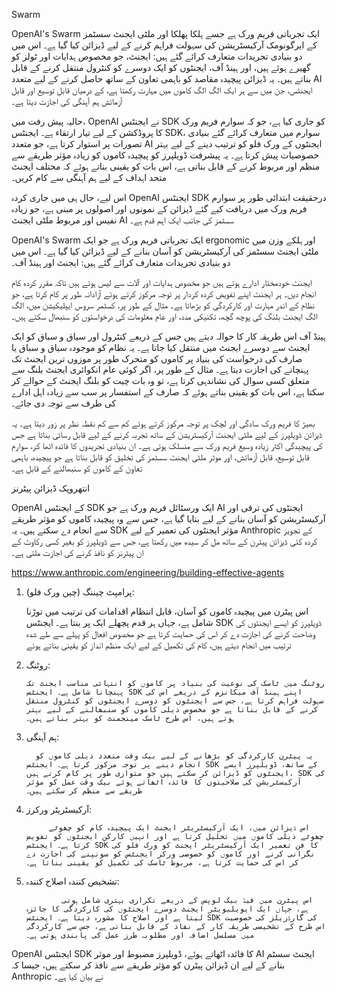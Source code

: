 
Swarm

OpenAI's Swarm ایک تجرباتی فریم ورک ہے جسے ہلکا پھلکا اور ملٹی ایجنٹ سسٹمز کے ایرگونومک آرکیسٹریشن کی سہولت فراہم کرنے کے لیے ڈیزائن کیا گیا ہے۔ اس میں دو بنیادی تجریدات متعارف کرائے گئے ہیں: ایجنٹ، جو مخصوص ہدایات اور ٹولز کو گھیرے ہوئے ہیں، اور ہینڈ آف، ایجنٹوں کو ایک دوسرے کو کنٹرول منتقل کرنے کے قابل بناتے ہیں۔ یہ ڈیزائن پیچیدہ مقاصد کو باہمی تعاون کے ساتھ حاصل کرنے کے لیے متعدد AI ایجنٹس، جن میں سے ہر ایک الگ الگ کاموں میں مہارت رکھتا ہے، کے درمیان قابل توسیع اور قابل آزمائش ہم آہنگی کی اجازت دیتا ہے۔

حالیہ پیش رفت میں، OpenAI نے ایجنٹس SDK کو جاری کیا ہے، جو کہ سوارم فریم ورک کا پروڈکشن کے لیے تیار ارتقاء ہے۔ ایجنٹس SDK، سوارم میں متعارف کرائے گئے بنیادی تصورات پر استوار کرتا ہے، جو متعدد AI ایجنٹوں کے ورک فلو کو ترتیب دینے کے لیے بہتر خصوصیات پیش کرتا ہے۔ یہ پیشرفت ڈویلپرز کو پیچیدہ کاموں کو زیادہ مؤثر طریقے سے منظم اور مربوط کرنے کے قابل بناتی ہے، اس بات کو یقینی بناتے ہوئے کہ مختلف ایجنٹ متحد اہداف کے لیے ہم آہنگی سے کام کریں۔

اس لیے، حال ہی میں جاری کردہ OpenAI ایجنٹس SDK درحقیقت ابتدائی طور پر سوارم فریم ورک میں دریافت کیے گئے ڈیزائن کے نمونوں اور اصولوں پر مبنی ہے، جو زیادہ نفیس اور مربوط ملٹی ایجنٹ AI سسٹمز کی جانب ایک اہم قدم ہے۔

OpenAI's Swarm ایک تجرباتی فریم ورک ہے جو ایک ergonomic اور ہلکے وزن میں ملٹی ایجنٹ سسٹمز کی آرکیسٹریشن کو آسان بنانے کے لیے ڈیزائن کیا گیا ہے۔ اس میں دو بنیادی تجریدات متعارف کرائے گئے ہیں: ایجنٹ اور ہینڈ آف۔

ایجنٹ خودمختار ادارے ہوتے ہیں جو مخصوص ہدایات اور آلات سے لیس ہوتے ہیں تاکہ مقرر کردہ کام انجام دیں۔ ہر ایجنٹ اپنے تفویض کردہ کردار پر توجہ مرکوز کرتے ہوئے آزادانہ طور پر کام کرتا ہے، جو نظام کے اندر مہارت اور کارکردگی کو بڑھاتا ہے۔ مثال کے طور پر، کسٹمر سروس ایپلیکیشن میں، الگ الگ ایجنٹ بلنگ کی پوچھ گچھ، تکنیکی مدد، اور عام معلومات کی درخواستوں کو سنبھال سکتے ہیں۔

ہینڈ آف اس طریقہ کار کا حوالہ دیتے ہیں جس کے ذریعے کنٹرول اور سیاق و سباق کو ایک ایجنٹ سے دوسرے ایجنٹ میں منتقل کیا جاتا ہے۔ یہ نظام کو موجودہ سیاق و سباق یا صارف کی درخواست کی بنیاد پر کاموں کو متحرک طور پر موزوں ترین ایجنٹ تک پہنچانے کی اجازت دیتا ہے۔ مثال کے طور پر، اگر کوئی عام انکوائری ایجنٹ بلنگ سے متعلق کسی سوال کی نشاندہی کرتا ہے، تو وہ بات چیت کو بلنگ ایجنٹ کے حوالے کر سکتا ہے، اس بات کو یقینی بناتے ہوئے کہ صارف کے استفسار پر سب سے زیادہ اہل ادارے کی طرف سے توجہ دی جائے۔

بھیڑ کا فریم ورک سادگی اور لچک پر توجہ مرکوز کرتے ہوئے کم سے کم نقطہ نظر پر زور دیتا ہے۔ یہ ڈیزائن ڈویلپرز کے لیے ملٹی ایجنٹ آرکیسٹریشن کے ساتھ تجربہ کرنے کے لیے قابل رسائی بناتا ہے جس کی پیچیدگی اکثر زیادہ وسیع فریم ورک سے منسلک ہوتی ہے۔ ان بنیادی تجریدوں کا فائدہ اٹھا کر، سوارم قابل توسیع، قابل آزمائش، اور موثر ملٹی ایجنٹ سسٹمز کی تخلیق کو قابل بناتا ہے جو پیچیدہ، باہمی تعاون کے کاموں کو سنبھالنے کے قابل ہے۔

انتھروپک ڈیزائن پیٹرنز

OpenAI کے ایجنٹس SDK ایک ورسٹائل فریم ورک ہے جو AI ایجنٹوں کی ترقی اور آرکیسٹریشن کو آسان بنانے کے لیے بنایا گیا ہے، جس سے وہ پیچیدہ کاموں کو مؤثر طریقے سے انجام دے سکتے ہیں۔ یہ SDK مؤثر ایجنٹوں کی تعمیر کے لیے Anthropic کے تجویز کردہ کئی ڈیزائن پیٹرن کے ساتھ مل کر سیدھ میں رکھتا ہے، جس سے ڈویلپرز کو بغیر کسی رکاوٹ کے ان پیٹرنز کو نافذ کرنے کی اجازت ملتی ہے۔

https://www.anthropic.com/engineering/building-effective-agents


1. پرامپٹ چیننگ (چین ورک فلو):

   اس پیٹرن میں پیچیدہ کاموں کو آسان، قابل انتظام اقدامات کی ترتیب میں توڑنا شامل ہے، جہاں ہر قدم پچھلے ایک پر بنتا ہے۔ ایجنٹس SDK ڈویلپرز کو ایسے ایجنٹوں کی وضاحت کرنے کی اجازت دے کر اس کی حمایت کرتا ہے جو مخصوص افعال کو پہلے سے طے شدہ ترتیب میں انجام دیتے ہیں، کام کی تکمیل کے لیے ایک منظم انداز کو یقینی بناتے ہوئے

2. روٹنگ:

       روٹنگ میں ٹاسک کی نوعیت کی بنیاد پر کاموں کو انتہائی مناسب ایجنٹ تک پہنچانا شامل ہے۔ ایجنٹس SDK اپنے ہینڈ آف میکانزم کے ذریعے اس کی سہولت فراہم کرتا ہے، جس سے ایجنٹوں کو دوسرے ایجنٹوں کو کنٹرول منتقل کرنے کے قابل بناتا ہے جو مخصوص ذیلی کاموں کو سنبھالنے کے لیے بہتر ہوتے ہیں، اس طرح ٹاسک مینجمنٹ کو بہتر بناتے ہیں۔

3. ہم آہنگی:

         یہ پیٹرن کارکردگی کو بڑھانے کے لیے بیک وقت متعدد ذیلی کاموں کو انجام دینے پر توجہ مرکوز کرتا ہے۔ ایجنٹس SDK کے ساتھ، ڈویلپرز ایسے ایجنٹوں کو ڈیزائن کر سکتے ہیں جو متوازی طور پر کام کرتے ہیں، SDK کی آرکیسٹریشن کی صلاحیتوں کا فائدہ اٹھاتے ہوئے بیک وقت عمل کو مؤثر طریقے سے منظم کر سکتے ہیں۔

4. آرکیسٹریٹر ورکرز:
        
            اس ڈیزائن میں، ایک آرکیسٹریٹر ایجنٹ ایک پیچیدہ کام کو چھوٹے چھوٹے ذیلی کاموں میں تحلیل کرتا ہے اور انہیں کارکن ایجنٹوں کو تفویض کرتا ہے۔ ایجنٹس SDK کا فن تعمیر ایک آرکیسٹریٹر ایجنٹ کو ورک فلو کی نگرانی کرنے اور کاموں کو خصوصی ورکر ایجنٹس کو سونپنے کی اجازت دے کر اس کی حمایت کرتا ہے، مربوط ٹاسک کی تکمیل کو یقینی بناتا ہے۔

5. تشخیص کنندہ اصلاح کنندہ:
           
               اس پیٹرن میں فیڈ بیک لوپس کے ذریعے تکراری بہتری شامل ہوتی ہے، جہاں ایک ایویلیویٹر ایجنٹ دوسرے ایجنٹوں کی کارکردگی کا جائزہ لیتا ہے اور اصلاح کا مشورہ دیتا ہے۔ ایجنٹس SDK کی گارڈریلز کی خصوصیت اس طرح کے تشخیصی طریقہ کار کے نفاذ کے قابل بناتی ہے، جس سے کارکردگی میں مسلسل اضافہ اور مطلوبہ طرز عمل کی پابندی ہوتی ہے۔

OpenAI ایجنٹس SDK کا فائدہ اٹھاتے ہوئے، ڈویلپرز مضبوط اور موثر AI ایجنٹ سسٹم بنانے کے لیے ان ڈیزائن پیٹرن کو مؤثر طریقے سے نافذ کر سکتے ہیں، جیسا کہ Anthropic نے بیان کیا ہے۔
